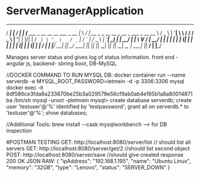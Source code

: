 # ServerManagerApplication
 _____                                         __  __
  / ____|                                       |  \/  |
 | (___     ___   _ __  __   __   ___   _ __    | \  / |   __ _   _ __     __ _    __ _    ___   _ __
  \___ \   / _ \ | '__| \ \ / /  / _ \ | '__|   | |\/| |  / _` | | '_ \   / _` |  / _` |  / _ \ | '__|
  ____) | |  __/ | |     \ V /  |  __/ | |      | |  | | | (_| | | | | | | (_| | | (_| | |  __/ | |
 |_____/   \___| |_|      \_/    \___| |_|      |_|  |_|  \__,_| |_| |_|  \__,_|  \__, |  \___| |_|
                                                                                   __/ |
                                                                                  |___/
                                                                                  
                                                                                  
                                                                                  
Manages server status and gives log of status information. front end - angular js, backend- sbring boot, DB-MySQL

//DOCKER COMMAND TO RUN MYSQL DB: docker container run --name serverdb -e MYSQL_ROOT_PASSWORD=letmein -d -p 3306:3306 mysql
docker exec -it 8df586ce3fda8a233670be25b3a029578e56cf9ab0ab4e165b1a8a80014871ba /bin/sh
mysql -uroot -pletmein
mysql> create database serverdb;
create user 'testuser'@'%' identified by 'testpassword';
grant all on serverdb.* to 'testuser'@'%';
show databases;

//Additional Tools: brew install --cask mysqlworkbench --> for DB inspection

#POSTMAN TESTING
GET: http://localhost:8080/server/list // should list all servers
GET: http://localhost:8080/server/get/2 //should list second object
POST: http://localhost:8080/server/save  //should give created response 200 OK
JSON RAW: {
            "ipAddress": "192.168.1.195",
            "name": "Ubuntu Linux",
            "memory": "32GB",
            "type": "Lenovo",
            "status": "SERVER_DOWN"
        }
 
